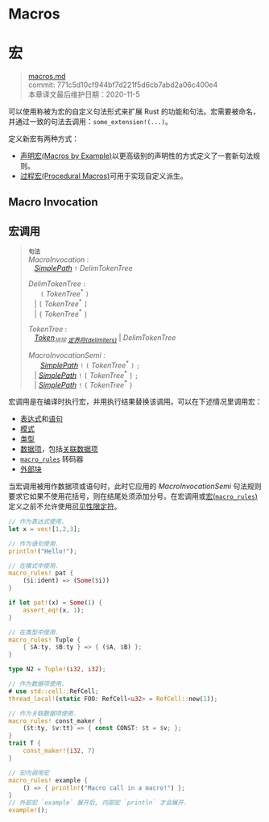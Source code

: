 # Macros
# 宏

>[macros.md](https://github.com/rust-lang/reference/blob/master/src/macros.md)\
>commit: 771c5d10cf944bf7d221f5d6cb7abd2a06c400e4 \
>本章译文最后维护日期：2020-11-5

可以使用称被为宏的自定义句法形式来扩展 Rust 的功能和句法。宏需要被命名，并通过一致的句法去调用：`some_extension!(...)`。

定义新宏有两种方式：

* [声明宏(Macros by Example)][Macros by Example]以更高级别的声明性的方式定义了一套新句法规则。
* [过程宏(Procedural Macros)][Procedural Macros]可用于实现自定义派生。

## Macro Invocation
## 宏调用

> **<sup>句法</sup>**\
> _MacroInvocation_ :\
> &nbsp;&nbsp; [_SimplePath_] `!` _DelimTokenTree_
>
> _DelimTokenTree_ :\
> &nbsp;&nbsp; &nbsp;&nbsp;  `(` _TokenTree_<sup>\*</sup> `)`\
> &nbsp;&nbsp; | `[` _TokenTree_<sup>\*</sup> `]`\
> &nbsp;&nbsp; | `{` _TokenTree_<sup>\*</sup> `}`
>
> _TokenTree_ :\
> &nbsp;&nbsp; [_Token_]<sub>_排除 [定界符(delimiters)][delimiters]_</sub> | _DelimTokenTree_
>
> _MacroInvocationSemi_ :\
> &nbsp;&nbsp; &nbsp;&nbsp; [_SimplePath_] `!` `(` _TokenTree_<sup>\*</sup> `)` `;`\
> &nbsp;&nbsp; | [_SimplePath_] `!` `[` _TokenTree_<sup>\*</sup> `]` `;`\
> &nbsp;&nbsp; | [_SimplePath_] `!` `{` _TokenTree_<sup>\*</sup> `}`

宏调用是在编译时执行宏，并用执行结果替换该调用。可以在下述情况里调用宏：

* [表达式][Expressions]和[语句][statements]
* [模式][Patterns]
* [类型][Types]
* [数据项][Items]，包括[关联数据项][associated items]
* [`macro_rules`] 转码器
* [外部块][External blocks]


当宏调用被用作数据项或语句时，此时它应用的 _MacroInvocationSemi_ 句法规则要求它如果不使用花括号，则在结尾处须添加分号。在宏调用或[宏(`macro_rules`)][`macro_rules`]定义之前不允许使用[可见性限定符][Visibility qualifiers]。

```rust
// 作为表达式使用.
let x = vec![1,2,3];

// 作为语句使用.
println!("Hello!");

// 在模式中使用.
macro_rules! pat {
    ($i:ident) => (Some($i))
}

if let pat!(x) = Some(1) {
    assert_eq!(x, 1);
}

// 在类型中使用.
macro_rules! Tuple {
    { $A:ty, $B:ty } => { ($A, $B) };
}

type N2 = Tuple!(i32, i32);

// 作为数据项使用.
# use std::cell::RefCell;
thread_local!(static FOO: RefCell<u32> = RefCell::new(1));

// 作为关联数据项使用.
macro_rules! const_maker {
    ($t:ty, $v:tt) => { const CONST: $t = $v; };
}
trait T {
    const_maker!{i32, 7}
}

// 宏内调用宏
macro_rules! example {
    () => { println!("Macro call in a macro!") };
}
// 外部宏 `example` 展开后, 内部宏 `println` 才会展开.
example!();
```

[Macros by Example]: macros-by-example.md
[Procedural Macros]: procedural-macros.md
[_SimplePath_]: paths.md#simple-paths
[_Token_]: tokens.md
[associated items]: items/associated-items.md
[delimiters]: tokens.md#delimiters
[expressions]: expressions.md
[items]: items.md
[`macro_rules`]: macros-by-example.md
[patterns]: patterns.md
[statements]: statements.md
[types]: types.md
[visibility qualifiers]: visibility-and-privacy.md
[External blocks]: items/external-blocks.md

<!-- 2020-11-7-->
<!-- checked -->